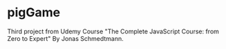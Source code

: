 # pigGame
Third project from Udemy Course "The Complete JavaScript Course: from Zero to Expert" By Jonas Schmedtmann.
